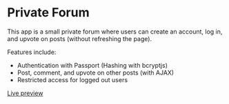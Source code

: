 # Private Forum

This app is a small private forum where users can create an account, log in, and upvote on posts (without refreshing the page).

Features include:

- Authentication with Passport (Hashing with bcryptjs)
- Post, comment, and upvote on other posts (with AJAX)
- Restricted access for logged out users

[Live preview](https://private-forum.herokuapp.com/)
